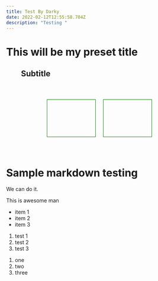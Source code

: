 ```yaml
---
title: Test By Darky
date: 2022-02-12T12:55:58.704Z
description: "Testing "
---
```

<h1> This will be my preset title </h1>

<div style="margin:0 40px;">

<h2>Subtitle</h2>

<div style="display:flex;padding:40px 60px;">

<div style="border:1px solid green; width:200px; height:100px;margin:0 10px;"></div>

<div style="border:1px solid green; width:200px; height:100px;margin:0 10px;"></div>

</div>

</div>

# Sample markdown testing 

We can do it.


This is awesome man

- item 1
- item 2
- item 3

<ol class="list-decimal">
<li>test 1</li>
<li>test 2</li>
<li>test 3</li>
</ol>

1. one
2. two
3. three